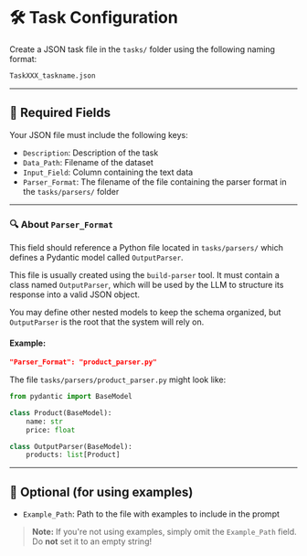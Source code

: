 # 🛠️ Task Configuration

Create a JSON task file in the `tasks/` folder using the following naming format:

```bash
TaskXXX_taskname.json
```

---

## 📌 Required Fields

Your JSON file must include the following keys:

- `Description`: Description of the task  
- `Data_Path`: Filename of the dataset  
- `Input_Field`: Column containing the text data  
- `Parser_Format`: The filename of the file containing the parser format in the `tasks/parsers/` folder

---

### 🔍 About `Parser_Format`

This field should reference a Python file located in `tasks/parsers/` which defines a Pydantic model called `OutputParser`.

This file is usually created using the `build-parser` tool. It must contain a class named `OutputParser`, which will be used by the LLM to structure its response into a valid JSON object.

You may define other nested models to keep the schema organized, but `OutputParser` is the root that the system will rely on.

#### Example:

```json
"Parser_Format": "product_parser.py"
```

The file `tasks/parsers/product_parser.py` might look like:

```python
from pydantic import BaseModel

class Product(BaseModel):
    name: str
    price: float

class OutputParser(BaseModel):
    products: list[Product]
```

---

## 🔄 Optional (for using examples)

- `Example_Path`: Path to the file with examples to include in the prompt

> **Note:** If you're not using examples, simply omit the `Example_Path` field.  
> Do **not** set it to an empty string!
